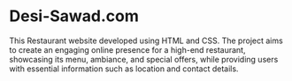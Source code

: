 # Desi-Sawad.com
This Restaurant website developed using HTML and CSS. The project aims to create an engaging online presence for a high-end restaurant, showcasing its menu, ambiance, and special offers, while providing users with essential information such as location and contact details.
